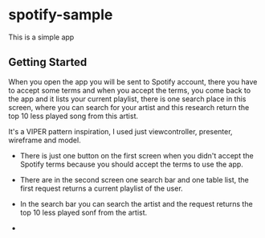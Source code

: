 # spotify-sample

This is a simple app

## Getting Started

When you open the app you will be sent to Spotify account, there you  have to accept some terms and when you accept the terms, you come back to the app and it lists your current playlist, there is one search place in this screen, where you can search for your artist and this research return the top 10 less played song from this artist.


It's a VIPER pattern inspiration, I used just viewcontroller, presenter, wireframe and model.

* There is just one button on the first screen when you didn't accept the Spotify terms because you should accept the terms to use the app.

* There are in the second screen one search bar and one table list, the first request returns a current playlist of the user.

* In the search bar you can search the artist and the request returns the top 10 less played sonf from the artist.

*
